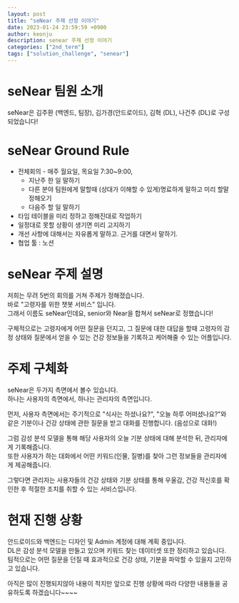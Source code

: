 ```yaml
---
layout: post
title: "seNear 주제 선정 이야기"
date: 2023-01-24 23:59:59 +0900
author: keonju
description: senear 주제 선정 이야기
categories: ["2nd_term"]
tags: ["solution_challenge", "senear"]
---
```


# seNear 팀원 소개

seNear은 김주환 (백엔드, 팀장), 김가경(안드로이드), 김혁 (DL), 나건주 (DL)로 구성되었습니다!  

# seNear Ground Rule  

 
- 전체회의 - 매주 월요일, 목요일 7:30~9:00,  
    - 지난주 한 일 말하기  
    - 다른 분야 팀원에게 말할때 (상대가 이해할 수 있게)명료하게 말하고 미리 할말 정해오기  
    - 다음주 할 일 말하기  
- 타임 테이블을 미리 정하고 정해진대로 작업하기  
- 일정대로 못할 상황이 생기면 미리 고지하기  
- 개선 사항에 대해서는 자유롭게 말하고. 근거를 대면서 말하기.  
- 협업 툴 : 노션  

# seNear 주제 설명

저희는 무려 5번의 회의를 거쳐 주제가 정해졌습니다.  
바로 "고령자를 위한 챗봇 서비스" 입니다.  
그래서 이름도 seNear인데요, senior와 Near을 합쳐서 seNear로 정했습니다!  

구체적으로는 고령자에게 어떤 질문을 던지고, 그 질문에 대한 대답을 할때 고령자의 감정 상태와 질문에서 얻을 수 있는 건강 정보들을 기록하고 케어해줄 수 있는 어플입니다.  

# 주제 구체화

seNear은 두가지 측면에서 볼수 있습니다.  
하나는 사용자의 측면에서, 하나는 관리자의 측면입니다.  

먼저, 사용자 측면에서는 주기적으로 "식사는 하셨나요?", "오늘 하루 어떠셨나요?"와 같은 기분이나 건강 상태에 관한 질문을 받고 대화를 진행합니다. (음성으로 대화!)  

그럼 감성 분석 모델을 통해 해당 사용자의 오늘 기분 상태에 대해 분석한 뒤, 관리자에게 기록해줍니다.  
또한 사용자가 하는 대화에서 어떤 키워드(인물, 질병)를 찾아 그런 정보들을 관리자에게 제공해줍니다.  

그렇다면 관리자는 사용자들의 건강 상태와 기분 상태를 통해 우울감, 건강 적신호를 확인한 후 적절한 조치를 취할 수 있는 서비스입니다.  

# 현재 진행 상황

안드로이드와 백엔드는 디자인 및 Admin 계정에 대해 계획 중입니다.  
DL은 감성 분석 모델을 만들고 있으며 키워드 찾는 데이터셋 또한 정리하고 있습니다.  
팀적으로는 어떤 질문을 던질 때 효과적으로 건강 상태, 기분을 파악할 수 있을지 고민하고 있습니다.  

아직은 많이 진행되지않아 내용이 적지만 앞으로 진행 상황에 따라 다양한 내용들을 공유하도록 하겠습니다~~~~